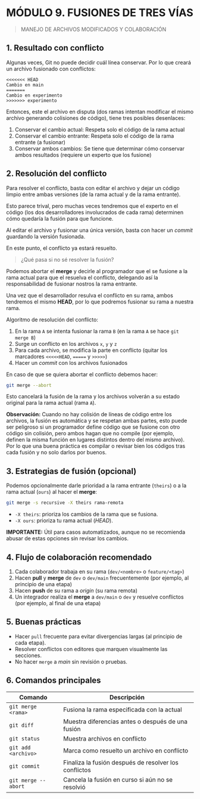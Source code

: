 # MÓDULO 9. FUSIONES DE TRES VÍAS

> MANEJO DE ARCHIVOS MODIFICADOS Y COLABORACIÓN 

## 1. Resultado con conflicto

Algunas veces, Git no puede decidir cuál línea conservar. Por lo que creará un archivo fusionado con conflictos:

```git
<<<<<<< HEAD
Cambio en main
=======
Cambio en experimento
>>>>>>> experimento
```

Entonces, este el archivo en disputa (dos ramas intentan modificar el mismo archivo generando colisiones de código), tiene tres posibles desenlaces:

1. Conservar el cambio actual: Respeta solo el código de la rama actual
2. Conservar el cambio entrante: Respeta solo el código de la rama entrante (a fusionar)
3. Conservar ambos cambios: Se tiene que determinar cómo conservar ambos resultados (requiere un experto que los fusione)

## 2. Resolución del conflicto

Para resolver el conflicto, basta con editar el archivo y dejar un código limpio entre ambas versiones (de la rama actual y de la rama entrante).

Esto parece trival, pero muchas veces tendremos que el experto en el código (los dos desarrolladores involucrados de cada rama) determinen cómo quedaría la fusión para que funcione.

Al editar el archivo y fusionar una única versión, basta con hacer un *commit* guardando la versión fusionada.

En este punto, el conflicto ya estará resuelto.

> ¿Qué pasa si no sé resolver la fusión?

Podemos abortar el **merge** y decirle al programador que el se fusione a la rama actual para que el resuelva el conflicto, delegando así la responsabilidad de fusionar nostros la rama entrante.

Una vez que el desarrollador resulva el conflicto en su rama, ambos tendremos el mismo **HEAD**, por lo que podremos fusionar su rama a nuestra rama.

Algoritmo de resolución del conflicto:

1. En la rama `A` se intenta fusionar la rama `B` (en la rama `A` se hace `git merge B`)
2. Surge un conflicto en los archivos `x`, `y` y `z`
3. Para cada archivo, se modifica la parte en conflicto (quitar los marcadores `<<<<<HEAD`, `=====` y `>>>>>`)
4. Hacer un *commit* con los archivos fusionados

En caso de que se quiera abortar el conflicto debemos hacer:

```bash
git merge --abort
```

Esto cancelará la fusión de la rama y los archivos volverán a su estado original para la rama actual (rama `A`).

**Observación:** Cuando no hay colisión de líneas de código entre los archivos, la fusión es automática y se respetan ambas partes, esto puede ser peligroso si un programador define código que se fusione con otro código sin colisión, pero ambos hagan que no compile (por ejemplo, definen la misma función en lugares distintos dentro del mismo archivo). Por lo que una buena práctica es compilar o revisar bien los códigos tras cada fusión y no solo darlos por buenos.

## 3. Estrategias de fusión (opcional)

Podemos opcionalmente darle prioridad a la rama entrante (`theirs`) o a la rama actual (`ours`) al hacer el **merge**:

```bash
git merge -s recursive -X theirs rama-remota
```

* `-X theirs`: prioriza los cambios de la rama que se fusiona.
* `-X ours`: prioriza tu rama actual (*HEAD*).

**IMPORTANTE:** Útil para casos automatizados, aunque no se recomienda abusar de estas opciones sin revisar los cambios.

## 4. Flujo de colaboración recomendado

1. Cada colaborador trabaja en su rama (`dev/<nombre>` o `feature/<tag>`)
2. Hacen **pull** y **merge** de `dev` o `dev/main` frecuentemente (por ejemplo, al principio de una etapa)
3. Hacen **push** de su rama a *origin* (su rama remota)
4. Un integrador realiza el **merge** a `dev/main` o `dev` y resuelve conflictos (por ejemplo, al final de una etapa)

## 5. Buenas prácticas

* Hacer `pull` frecuente para evitar divergencias largas (al principio de cada etapa).
* Resolver conflictos con editores que marquen visualmente las secciones.
* No hacer `merge` a *main* sin revisión o pruebas.

## 6. Comandos principales

Comando | Descripción
--- | ---
`git merge <rama>` | Fusiona la rama especificada con la actual
`git diff` | Muestra diferencias antes o después de una fusión
`git status` | Muestra archivos en conflicto
`git add <archivo>` | Marca como resuelto un archivo en conflicto
`git commit` | Finaliza la fusión después de resolver los conflictos
`git merge --abort` | Cancela la fusión en curso si aún no se resolvió